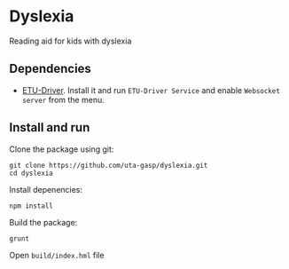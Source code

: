 # Dyslexia

Reading aid for kids with dyslexia

## Dependencies

 * [ETU-Driver](http://www.sis.uta.fi/~csolsp/downloads.php?id=ETUDriver). Install it and run `ETU-Driver Service` and enable `Websocket server` from the menu.

## Install and run

Clone the package using git:

    git clone https://github.com/uta-gasp/dyslexia.git
    cd dyslexia

Install depenencies:

    npm install

Build the package:

    grunt

Open `build/index.hml` file